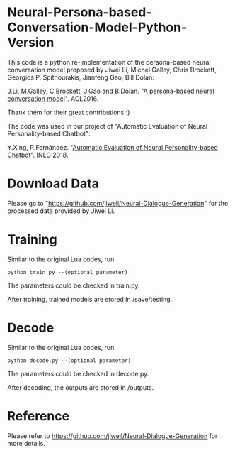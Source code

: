 # Neural-Persona-based-Conversation-Model-Python-Version

This code is a python re-implementation of the persona-based neural conversation model proposed by Jiwei Li, Michel Galley, Chris Brockett, Georgios P. Spithourakis, Jianfeng Gao, Bill Dolan:

J.Li, M.Galley, C.Brockett, J.Gao and B.Dolan. "[A persona-based neural conversation model](https://arxiv.org/pdf/1603.06155.pdf)". ACL2016.

Thank them for their great contributions :)

The code was used in our project of "Automatic Evaluation of Neural Personality-based Chatbot":

Y.Xing, R.Fernández. "[Automatic Evaluation of Neural Personality-based Chatbot](https://arxiv.org/pdf/1810.00472.pdf)". INLG 2018.

# Download Data

Please go to "https://github.com/jiweil/Neural-Dialogue-Generation" for the processed data provided by Jiwei Li.

# Training

Similar to the original Lua codes, run

    python train.py --(optional parameter)

The parameters could be checked in train.py.

After training, trained models are stored in /save/testing.

# Decode

Similar to the original Lua codes, run

    python decode.py --(optional parameter)

The parameters could be checked in decode.py.

After decoding, the outputs are stored in /outputs.

# Reference

Please refer to https://github.com/jiweil/Neural-Dialogue-Generation for more details.
